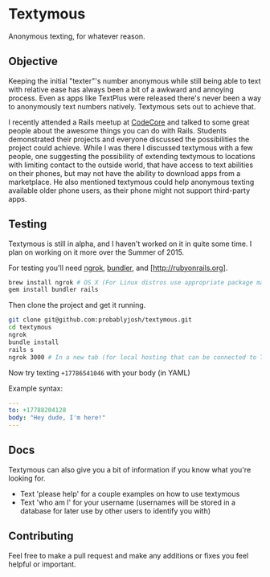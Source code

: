 Textymous
========

Anonymous texting, for whatever reason.

## Objective
Keeping the initial "texter"'s number anonymous while still being able to text with relative ease has always been a bit of a awkward and annoying process. Even as apps like TextPlus were released there's never been a way to anonymously text numbers natively. Textymous sets out to achieve that.

I recently attended a Rails meetup at [CodeCore](http://codecore.ca/) and talked to some great people about the awesome things you can do with Rails. Students demonstrated their projects and everyone discussed the possibilities the project could achieve. While I was there I discussed textymous with a few people, one suggesting the possibility of extending textymous to locations with limiting contact to the outside world, that have access to text abilities on their phones, but may not have the ability to download apps from a marketplace. He also mentioned textymous could help anonymous texting available older phone users, as their phone might not support third-party apps.

Testing
-------

Textymous is still in alpha, and I haven't worked on it in quite some time. I plan on working on it more over the Summer of 2015.

For testing you'll need [ngrok](https://github.com/inconshreveable/ngrok), [bundler](http://bundler.io), and [http://rubyonrails.org].

```bash
brew install ngrok # OS X (For Linux distros use appropriate package manager (apt-get, yum, pacman, etc))
gem install bundler rails
```
Then clone the project and get it running.

```bash
git clone git@github.com:probablyjosh/textymous.git
cd textymous
ngrok
bundle install
rails s
ngrok 3000 # In a new tab (for local hosting that can be connected to Twilio)
```

Now try texting `+17786541046` with your body (in YAML)

Example syntax:

```yaml
---
to: +17788204128
body: "Hey dude, I'm here!"
---
```

Docs
----------------

Textymous can also give you a bit of information if you know what you're looking for.

- Text 'please help' for a couple examples on how to use textymous
- Text 'who am I' for your username (usernames will be stored in a database for later use by other users to identify you with)


Contributing
------------

Feel free to make a pull request and make any additions or fixes you feel helpful or important.
